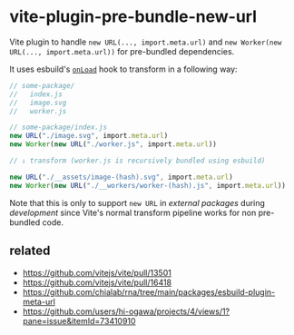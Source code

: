 # vite-plugin-pre-bundle-new-url

Vite plugin to handle `new URL(..., import.meta.url)` and `new Worker(new URL(..., import.meta.url))`
for pre-bundled dependencies.

It uses esbuild's [`onLoad`](https://esbuild.github.io/plugins/#on-load) hook to transform in a following way:

```ts
// some-package/
//   index.js
//   image.svg
//   worker.js

// some-package/index.js
new URL("./image.svg", import.meta.url)
new Worker(new URL("./worker.js", import.meta.url))

// ⇓ transform (worker.js is recursively bundled using esbuild)

new URL("./__assets/image-(hash).svg", import.meta.url)
new Worker(new URL("./__workers/worker-(hash).js", import.meta.url))
```

Note that this is only to support `new URL` in _external packages_ during _development_
since Vite's normal transform pipeline works for non pre-bundled code.

## related

- https://github.com/vitejs/vite/pull/13501
- https://github.com/vitejs/vite/pull/16418
- https://github.com/chialab/rna/tree/main/packages/esbuild-plugin-meta-url
- https://github.com/users/hi-ogawa/projects/4/views/1?pane=issue&itemId=73410910
